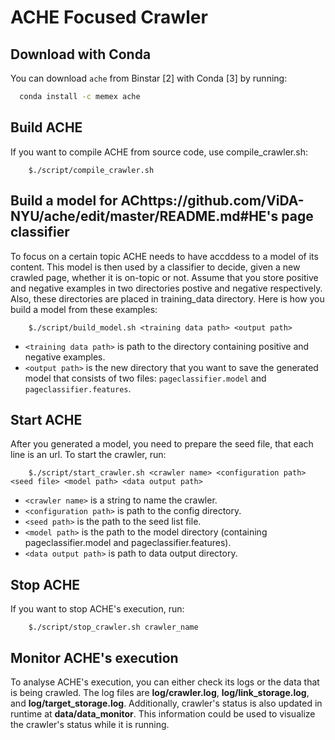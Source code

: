 ACHE Focused Crawler
============

Download with Conda
---------------------------------------------

You can download `ache` from Binstar [2] with Conda [3] by running:

```bash
  conda install -c memex ache
```

Build ACHE
--------------------------------------------
If you want to compile ACHE from source code, use compile_crawler.sh:

        $./script/compile_crawler.sh
  
  
Build a model for AChttps://github.com/ViDA-NYU/ache/edit/master/README.md#HE's page classifier
--------------------------------------------
To focus on a certain topic ACHE needs to have accddess to a model of its content. This model is then 
used by a classifier to decide, given a new crawled page, whether it is on-topic or not. Assume that you store positive and negative examples in two directories postive and negative respectively. Also, these directories are placed in training_data directory. Here is how you build a model from these examples:
    
        $./script/build_model.sh <training data path> <output path>

- `<training data path>` is path to the directory containing positive and negative examples.
- `<output path>` is the new directory that you want to save the generated model that consists of two files: `pageclassifier.model` and `pageclassifier.features`. 
  

Start ACHE
--------------------------------------------
After you generated a model, you need to prepare the seed file, that each line is an url. To start the crawler, run:

        $./script/start_crawler.sh <crawler name> <configuration path> <seed file> <model path> <data output path>

- `<crawler name>` is a string to name the crawler.
- `<configuration path>` is path to the config directory.
- `<seed path>` is the path to the seed list file.
- `<model path>` is the path to the model directory (containing pageclassifier.model and pageclassifier.features).
- `<data output path>` is path to data output directory.

Stop ACHE
--------------------------------------------
If you want to stop ACHE's execution, run:

        $./script/stop_crawler.sh crawler_name
        

Monitor ACHE's execution
---------------------------
To analyse ACHE's execution, you can either check its logs or the data that is being crawled. 
The log files are **log/crawler.log**, **log/link_storage.log**, and **log/target_storage.log**. 
Additionally, crawler's status is also updated in runtime at **data/data_monitor**. This information
could be used to visualize the crawler's status while it is running.
